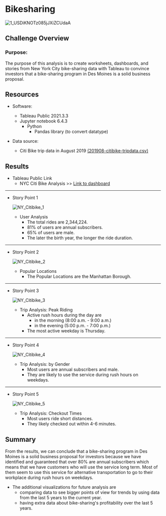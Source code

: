 # Bikesharing

![1_USDiKNOTz085jJXiZCUdaA](https://user-images.githubusercontent.com/89308251/143321514-52d3fb10-73d0-4ae6-aec6-528fb9db75a3.png)



## Challenge Overview

### Purpose:

  The purpose of this analysis is to create worksheets, dashboards, and stories from New York City bike-sharing data with Tableau to convince investors that a bike-sharing program in Des Moines is a solid business proposal.

## Resources
- Software:
   - Tableau Public 2021.3.3
   - Jupyter notebook 6.4.3
      - Python
         - Pandas library (to convert datatype)

- Data source: 
   - Citi Bike trip data in August 2019 [(201908-citibike-tripdata.csv)](https://s3.amazonaws.com/tripdata/201908-citibike-tripdata.csv.zip)


## Results 

- Tableau Public Link
   - NYC Citi Bike Analysis >> [Link to dashboard](https://public.tableau.com/app/profile/siyada.h./viz/NY_CitibikeAnalysis/NYCCitiBikeStory)

-------------------------------------------------------------------------------------------------------------------

- Story Point 1

   ![NY_Citibike_1](https://user-images.githubusercontent.com/89308251/143334048-18f78955-57d7-40a1-97e6-ad8294e726e5.png)

   - User Analysis
      - The total rides are 2,344,224.
      - 81% of users are annual subscribers. 
      - 65% of users are male. 
      - The later the birth year, the longer the ride duration.

-------------------------------------------------------------------------------------------------------------------

- Story Point 2

   ![NY_Citibike_2](https://user-images.githubusercontent.com/89308251/143313561-f62eaea7-38de-4a67-8ded-eee7a76693d6.png)

   - Popular Locations
      - The Popular Locations are the Manhattan Borough.

-------------------------------------------------------------------------------------------------------------------

- Story Point 3

   ![NY_Citibike_3](https://user-images.githubusercontent.com/89308251/143313586-0e0741c5-f924-459f-8659-1eef1af8eac4.png)

   - Trip Analysis: Peak Riding
      - Active rush hours during the day are 
         - in the morning (8:00 a.m. - 9:00 a.m.)
         - in the evening (5:00 p.m. - 7:00 p.m.)
      - The most active weekday is Thursday.

-------------------------------------------------------------------------------------------------------------------

- Story Point 4

   ![NY_Citibike_4](https://user-images.githubusercontent.com/89308251/143313596-713f45e4-e01c-41ce-81cb-158182d37dbf.png)

   - Trip Analysis: by Gender
      - Most users are annual subscribers and male.
      - They are likely to use the service during rush hours on weekdays.

-------------------------------------------------------------------------------------------------------------------

- Story Point 5

   ![NY_Citibike_5](https://user-images.githubusercontent.com/89308251/143313611-edd953ac-eca9-4ac7-98c3-ed07a7c4ee42.png)

   - Trip Analysis: Checkout Times
      - Most users ride short distances.
      - They likely checked out within 4-6 minutes.


## Summary

From the results, we can conclude that a bike-sharing program in Des Moines is a solid business proposal for investors because we have identified and guaranteed that over 80% are annual subscribers which means that we have customers who will use the service long term. Most of them seem to use this service for alternative transportation to go to their workplace during rush hours on weekdays.

- The additional visualizations for future analysis are 
   - comparing data to see bigger points of view for trends by using data from the last 5 years to the current year.
   - having extra data about bike-sharing's profitability over the last 5 years. 

